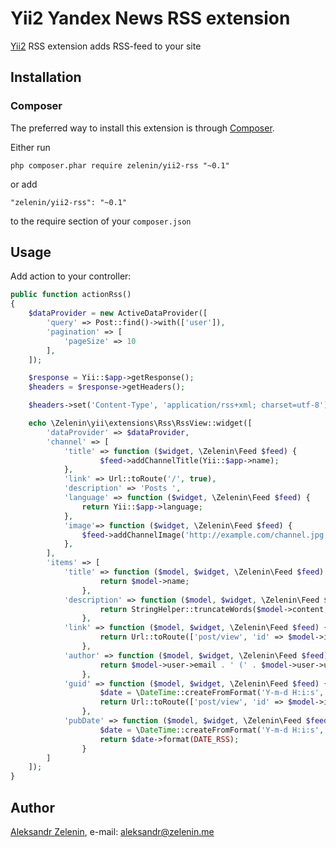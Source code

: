 # Yii2 Yandex News RSS extension

[Yii2](http://www.yiiframework.com) RSS extension adds RSS-feed to your site

## Installation

### Composer

The preferred way to install this extension is through [Composer](http://getcomposer.org/).

Either run

```
php composer.phar require zelenin/yii2-rss "~0.1"
```

or add

```
"zelenin/yii2-rss": "~0.1"
```

to the require section of your ```composer.json```

## Usage

Add action to your controller:

```php
public function actionRss()
{
    $dataProvider = new ActiveDataProvider([
        'query' => Post::find()->with(['user']),
        'pagination' => [
            'pageSize' => 10
        ],
    ]);

    $response = Yii::$app->getResponse();
    $headers = $response->getHeaders();

    $headers->set('Content-Type', 'application/rss+xml; charset=utf-8');

    echo \Zelenin\yii\extensions\Rss\RssView::widget([
        'dataProvider' => $dataProvider,
        'channel' => [
            'title' => function ($widget, \Zelenin\Feed $feed) {
                    $feed->addChannelTitle(Yii::$app->name);
            },
            'link' => Url::toRoute('/', true),
            'description' => 'Posts ',
            'language' => function ($widget, \Zelenin\Feed $feed) {
                return Yii::$app->language;
            },
            'image'=> function ($widget, \Zelenin\Feed $feed) {
                $feed->addChannelImage('http://example.com/channel.jpg', 'http://example.com', 88, 31, 'Image description');
            },
        ],
        'items' => [
            'title' => function ($model, $widget, \Zelenin\Feed $feed) {
                    return $model->name;
                },
            'description' => function ($model, $widget, \Zelenin\Feed $feed) {
                    return StringHelper::truncateWords($model->content, 50);
                },
            'link' => function ($model, $widget, \Zelenin\Feed $feed) {
                    return Url::toRoute(['post/view', 'id' => $model->id], true);
                },
            'author' => function ($model, $widget, \Zelenin\Feed $feed) {
                    return $model->user->email . ' (' . $model->user->username . ')';
                },
            'guid' => function ($model, $widget, \Zelenin\Feed $feed) {
                    $date = \DateTime::createFromFormat('Y-m-d H:i:s', $model->updated_at);
                    return Url::toRoute(['post/view', 'id' => $model->id], true) . ' ' . $date->format(DATE_RSS);
                },
            'pubDate' => function ($model, $widget, \Zelenin\Feed $feed) {
                    $date = \DateTime::createFromFormat('Y-m-d H:i:s', $model->updated_at);
                    return $date->format(DATE_RSS);
                }
        ]
    ]);
}
```

## Author

[Aleksandr Zelenin](https://github.com/zelenin/), e-mail: [aleksandr@zelenin.me](mailto:aleksandr@zelenin.me)
